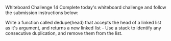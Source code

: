 Whiteboard Challenge 14
Complete today's whiteboard challenge and follow the submission instructions below:

Write a function called dedupe(head) that accepts the head of a linked list as it's argument, and returns a new linked list - Use a stack to identify any consecutive duplication, and remove them from the list.